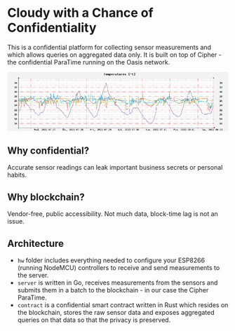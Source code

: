 # Cloudy with a Chance of Confidentiality

This is a confidential platform for collecting sensor measurements and which
allows queries on aggregated data only. It is built on top of Cipher - the
confidential ParaTime running on the Oasis network.

![Temperature measurements](docs/temperature.png)

## Why confidential?

Accurate sensor readings can leak important business secrets or personal habits.

## Why blockchain?

Vendor-free, public accessibility. Not much data, block-time lag is not an issue.

## Architecture

* `hw` folder includes everything needed to configure your ESP8266 (running
  NodeMCU) controllers to receive and send measurements to the server.
* `server` is written in Go, receives measurements from the sensors and submits
  them in a batch to the blockchain - in our case the Cipher ParaTime.
* `contract` is a confidential smart contract written in Rust which resides on
  the blockchain, stores the raw sensor data and exposes aggregated queries on
  that data so that the privacy is preserved.
